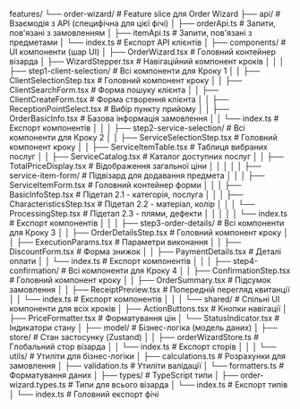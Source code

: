 features/
└── order-wizard/                     # Feature slice для Order Wizard
    ├── api/                          # Взаємодія з API (специфічна для цієї фічі)
    │   ├── orderApi.ts               # Запити, пов'язані з замовленням
    │   ├── itemApi.ts                # Запити, пов'язані з предметами
    │   └── index.ts                  # Експорт API клієнтів
    │
    ├── components/                    # UI компоненти (шар UI)
    │   ├── OrderWizard.tsx            # Головний контейнер візарда
    │   ├── WizardStepper.tsx          # Навігаційний компонент кроків
    │   │
    │   ├── step1-client-selection/    # Всі компоненти для Кроку 1
    │   │   ├── ClientSelectionStep.tsx # Головний компонент кроку
    │   │   ├── ClientSearchForm.tsx    # Форма пошуку клієнта
    │   │   ├── ClientCreateForm.tsx    # Форма створення клієнта
    │   │   ├── ReceptionPointSelect.tsx # Вибір пункту прийому
    │   │   ├── OrderBasicInfo.tsx      # Базова інформація замовлення
    │   │   └── index.ts               # Експорт компонентів
    │   │
    │   ├── step2-service-selection/   # Всі компоненти для Кроку 2
    │   │   ├── ServiceSelectionStep.tsx # Головний компонент кроку
    │   │   ├── ServiceItemTable.tsx    # Таблиця вибраних послуг
    │   │   ├── ServiceCatalog.tsx      # Каталог доступних послуг
    │   │   ├── TotalPriceDisplay.tsx   # Відображення загальної ціни
    │   │   │
    │   │   ├── service-item-form/      # Підвізард для додавання предмета
    │   │   │   ├── ServiceItemForm.tsx  # Головний контейнер форми
    │   │   │   ├── BasicInfoStep.tsx    # Підетап 2.1 - категорія, послуга
    │   │   │   ├── CharacteristicsStep.tsx # Підетап 2.2 - матеріал, колір
    │   │   │   └── ProcessingStep.tsx   # Підетап 2.3 - плями, дефекти
    │   │   │
    │   │   └── index.ts               # Експорт компонентів
    │   │
    │   ├── step3-order-details/       # Всі компоненти для Кроку 3
    │   │   ├── OrderDetailsStep.tsx   # Головний компонент кроку
    │   │   ├── ExecutionParams.tsx    # Параметри виконання
    │   │   ├── DiscountForm.tsx       # Форма знижок
    │   │   ├── PaymentDetails.tsx     # Деталі оплати
    │   │   └── index.ts               # Експорт компонентів
    │   │
    │   ├── step4-confirmation/        # Всі компоненти для Кроку 4
    │   │   ├── ConfirmationStep.tsx   # Головний компонент кроку
    │   │   ├── OrderSummary.tsx       # Підсумок замовлення
    │   │   ├── ReceiptPreview.tsx     # Попередній перегляд квитанції
    │   │   └── index.ts               # Експорт компонентів
    │   │
    │   └── shared/                    # Спільні UI компоненти для всіх кроків
    │       ├── ActionButtons.tsx      # Кнопки навігації
    │       ├── PriceFormatter.tsx     # Форматування цін
    │       └── StatusIndicator.tsx    # Індикатори стану
    │
    ├── model/                         # Бізнес-логіка (модель даних)
    │   ├── store/                     # Стан застосунку (Zustand)
    │   │   ├── orderWizardStore.ts    # Глобальний стор візарда
    │   │   └── index.ts               # Експорт сторів
    │   │
    │   └── utils/                     # Утиліти для бізнес-логіки
    │       ├── calculations.ts        # Розрахунки для замовлення
    │       ├── validation.ts          # Утиліти валідації
    │       └── formatters.ts          # Форматування даних
    │
    ├── types/                         # TypeScript типи
    │   ├── order-wizard.types.ts      # Типи для всього візарда
    │   └── index.ts                   # Експорт типів
    │
    └── index.ts                       # Головний експорт фічі